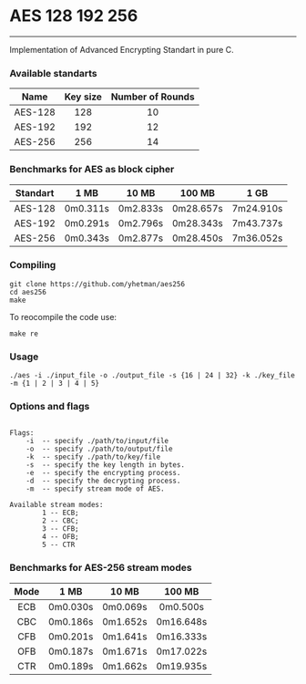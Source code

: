 # AES 128 192 256

---

Implementation of Advanced Encrypting Standart in pure C.


### Available standarts

|       Name       |  Key size | Number of Rounds  |
|       :---:      |    :--:   |       :---:       | 
|      AES-128     |    128    |        10         |
|      AES-192     |    192    |        12         |
|      AES-256     |    256    |        14         |



### Benchmarks for AES as block cipher

|      Standart    |     1 MB    |    10 MB    |   100 MB    |       1 GB        |
|       :---:      |    :----:   |     :---:   |     :--:    |       :---:       | 
|      AES-128     |   0m0.311s  |   0m2.833s  |  0m28.657s  |      7m24.910s    |
|      AES-192     |   0m0.291s  |   0m2.796s  |  0m28.343s  |      7m43.737s    |
|      AES-256     |   0m0.343s  |   0m2.877s  |  0m28.450s  |      7m36.052s    |


### Compiling


```
git clone https://github.com/yhetman/aes256
cd aes256
make
```

To reocompile the code use:

```
make re
```

### Usage

```
./aes -i ./input_file -o ./output_file -s {16 | 24 | 32} -k ./key_file -m {1 | 2 | 3 | 4 | 5}
```

### Options and flags

```

Flags:
	-i  -- specify ./path/to/input/file
	-o  -- specify ./path/to/output/file
	-k  -- specify ./path/to/key/file
	-s	-- specify the key length in bytes.
	-e	-- specify the encrypting process.
	-d	-- specify the decrypting process.
	-m	-- specify stream mode of AES.

Available stream modes:
		1 -- ECB;
		2 -- CBC;
		3 -- CFB;
		4 -- OFB;
		5 -- CTR

```

### Benchmarks for AES-256 stream modes

|   Mode    |     1 MB    |    10 MB    |   100 MB    |
|   :---:   |    :----:   |     :---:   |     :--:    | 
|    ECB    |   0m0.030s  |   0m0.069s  |  0m0.500s   |
|    CBC    |   0m0.186s  |   0m1.652s  |  0m16.648s  |
|    CFB    |   0m0.201s  |   0m1.641s  |  0m16.333s  |
|    OFB    |   0m0.187s  |   0m1.671s  |  0m17.022s  |
|    CTR    |   0m0.189s  |   0m1.662s  |  0m19.935s  |
